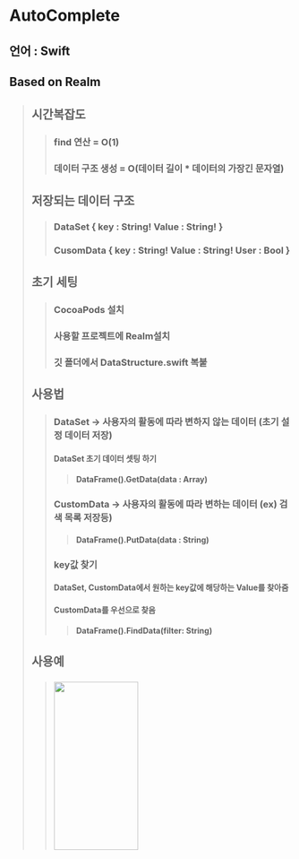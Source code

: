 # AutoComplete
## 언어 : Swift
## Based on Realm

> ## 시간복잡도
> > ### find 연산 = O(1)
> > ### 데이터 구조 생성 = O(데이터 길이 * 데이터의 가장긴 문자열)
> ## 저장되는 데이터 구조
> > ### DataSet { key : String! Value : String! } 
> > ### CusomData { key : String! Value : String! User : Bool }
> ## 초기 세팅
> > ### CocoaPods 설치
> > ### 사용할 프로젝트에 Realm설치
> > ### 깃 폴더에서 DataStructure.swift 복붙
> ## 사용법
> > ### DataSet -> 사용자의 활동에 따라 변하지 않는 데이터 (초기 설정 데이터 저장)
> > #### DataSet 초기 데이터 셋팅 하기
> > > #### DataFrame().GetData(data : Array<String>)
> > ### CustomData -> 사용자의 활동에 따라 변하는 데이터 (ex) 검색 목록 저장등)
> > > #### DataFrame().PutData(data : String)
> > ### key값 찾기
> > #### DataSet, CustomData에서 원하는 key값에 해당하는 Value를 찾아줌
> > #### CustomData를 우선으로 찾음
> > > #### DataFrame().FindData(filter: String)
> ## 사용예
> > ### <img src = "https://user-images.githubusercontent.com/62425964/98548099-753ccb00-22dc-11eb-8510-7da8e7a3cc60.jpeg" height="300px" width ="150px"> </img>
